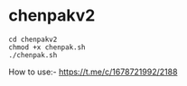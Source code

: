 # chenpakv2
```
cd chenpakv2
chmod +x chenpak.sh
./chenpak.sh
```
How to use:- https://t.me/c/1678721992/2188
